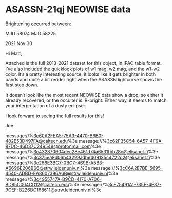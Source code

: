 # ASASSN-21qj NEOWISE data

Brightening occurred between:

MJD 58074
MJD 58225

2021 Nov 30

Hi Matt,
 
Attached is the full 2013-2021 dataset for this object, in IPAC table format.  I’ve also included the quicklook plots of w1 mag, w2 mag, and the w1-w2 color.  It’s a pretty interesting source; it looks like it gets brighter in both bands and quite a bit redder right when the ASASSN lightcurve shows the first step down. 
 
It doesn’t look like the most recent NEOWISE data show a drop, so either it already recovered, or the occulter is IR-bright.  Either way, it seems to match your interpretation of a dusty eclipser.
 
I look forward to seeing the full results for this!
 
Joe

message://%3c60A2FEA5-75A3-4470-B6B0-482E53D497FA@caltech.edu%3e
message://%3c62F35C54-6A57-4F9A-87DC-46D37C249548@protonmail.com%3e
message://%3c432870604dec28e461d74a6531fbb28c@elisanet.fi%3e
message://%3c375ea8d06b43229adbe409135c4722d2@elisanet.fi%3e
message://%3c266E3BC7-0BC7-469B-A5B3-A6696E206B66@strw.leidenuniv.nl%3e
message://%3cC6A2E7BE-5695-4540-ADBD-EA8607396A6B@strw.leidenuniv.nl%3e
message://%3c4955747A-B9CD-4170-A706-BD85C004CD12@caltech.edu%3e
message://%3cF75491A1-735E-4F37-9CEF-B226DC168611@strw.leidenuniv.nl%3e
